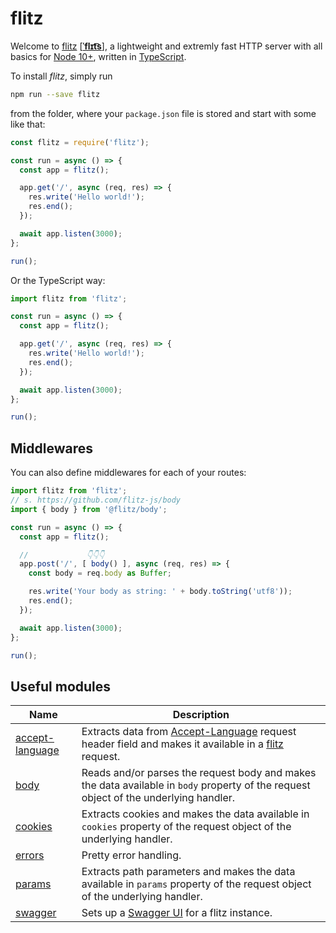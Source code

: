 # flitz

Welcome to [flitz](https://github.com/flitz-js/flitz) [[**ˈflɪt͡s**](https://en.wikipedia.org/wiki/Naming_conventions_of_the_International_Phonetic_Alphabet)], a lightweight and extremly fast HTTP server with all basics for [Node 10+](https://nodejs.org/docs/latest-v10.x/api/http.html), written in [TypeScript](https://www.typescriptlang.org/).

To install *flitz*, simply run

```bash
npm run --save flitz
```

from the folder, where your `package.json` file is stored and start with some like that:

```javascript
const flitz = require('flitz');

const run = async () => {
  const app = flitz();

  app.get('/', async (req, res) => {
    res.write('Hello world!');
    res.end();
  });

  await app.listen(3000);
};

run();
```

Or the TypeScript way:

```typescript
import flitz from 'flitz';

const run = async () => {
  const app = flitz();

  app.get('/', async (req, res) => {
    res.write('Hello world!');
    res.end();
  });

  await app.listen(3000);
};

run();
```

## Middlewares

You can also define middlewares for each of your routes:

```typescript
import flitz from 'flitz';
// s. https://github.com/flitz-js/body
import { body } from '@flitz/body';

const run = async () => {
  const app = flitz();

  //             👇👇👇
  app.post('/', [ body() ], async (req, res) => {
    const body = req.body as Buffer;

    res.write('Your body as string: ' + body.toString('utf8'));
    res.end();
  });

  await app.listen(3000);
};

run();
```

## Useful modules

| Name | Description |
|---|---|
| [accept-language](https://github.com/flitz-js/accept-language) | Extracts data from [Accept-Language](https://developer.mozilla.org/en-US/docs/Web/HTTP/Headers/Accept-Language) request header field and makes it available in a [flitz](https://github.com/flitz-js/flitz) request. |
| [body](https://github.com/flitz-js/body) | Reads and/or parses the request body and makes the data available in `body` property of the request object of the underlying handler. |
| [cookies](https://github.com/flitz-js/cookies) | Extracts cookies and makes the data available in `cookies` property of the request object of the underlying handler. |
| [errors](https://github.com/flitz-js/errors) | Pretty error handling. |
| [params](https://github.com/flitz-js/params) | Extracts path parameters and makes the data available in `params` property of the request object of the underlying handler. |
| [swagger](https://github.com/flitz-js/swagger) | Sets up a [Swagger UI](https://github.com/swagger-api/swagger-ui) for a flitz instance. |
